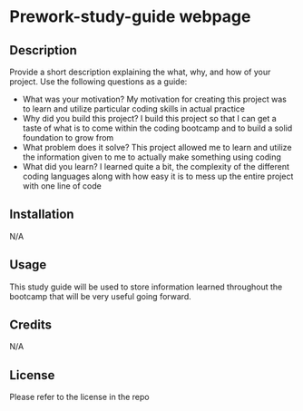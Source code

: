 # Prework-study-guide webpage

## Description

Provide a short description explaining the what, why, and how of your project. Use the following questions as a guide:

- What was your motivation? My motivation for creating this project was to learn and utilize particular coding skills in actual practice
- Why did you build this project? I build this project so that I can get a taste of what is to come within the coding bootcamp and to build a solid foundation to grow from
- What problem does it solve? This project allowed me to learn and utilize the information given to me to actually make something using coding
- What did you learn? I learned quite a bit, the complexity of the different coding languages along with how easy it is to mess up the entire project with one line of code


## Installation

N/A

## Usage

This study guide will be used to store information learned throughout the bootcamp that will be very useful going forward. 

## Credits

N/A

## License

Please refer to the license in the repo